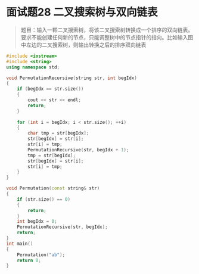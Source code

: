 # 面试题28 二叉搜索树与双向链表

>题目：输入一颗二叉搜索树，将该二叉搜索树转换成一个排序的双向链表。要求不能创建任何新的节点，只能调整树中的节点指针的指向。比如输入图中左边的二叉搜索树，则输出转换之后的排序双向链表
>



```c++
#include <iostream>
#include <string>
using namespace std;

void PermutationRecursive(string str, int begIdx)
{
    if (begIdx == str.size())
    {
        cout << str << endl;
        return;
    }
    
    for (int i = begIdx; i < str.size(); ++i)
    {
        char tmp = str[begIdx];
        str[begIdx] = str[i];
        str[i] = tmp;
        PermutationRecursive(str, begIdx + 1);
        tmp = str[begIdx];
        str[begIdx] = str[i];
        str[i] = tmp;
    }
}

void Permutation(const string& str)
{
    if (str.size() == 0)
    {
        return;
    }
    int begIdx = 0;
    PermutationRecursive(str, begIdx);
    return;
}
int main()
{
    Permutation("ab");
    return 0;
}

```

